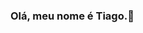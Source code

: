 ### Olá, meu nome é Tiago.👋

<!--
**Tiago16081992/Tiago16081992** is a ✨ _special_ ✨ repository because its `README.md` (this file) appears on your GitHub profile.

Here are some ideas to get you started:

- 🔭 Atualmente estou trabalhando em alguns games com python3.
- 🌱 Estou aprendendo html, css, python.
- 👯 Procuro colaborar.
- 🤔 Procuro ajuda com erros de Syntax em meus  códigos.
- 💬 Pergunte-me sobre o que quiser.
- 📫 Fale comigo através do meu e-mail: silvatiago16081992@gmail.com 
- ⚡ Curisosidade: "Entrei para o mundo da Tecnologia alguns meses atrás, vendo vídeos na net, fiquei encantado e resolve estudar.
-->

